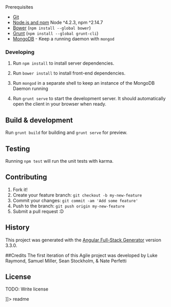 <snippet>
  <content><![CDATA[
# ${1:Ulysses}
A volunteer scheduling software for the MN Odyssey of the Mind tournement.

### Prerequisites

- [Git](https://git-scm.com/)
- [Node.js and npm](nodejs.org) Node ^4.2.3, npm ^2.14.7
- [Bower](bower.io) (`npm install --global bower`)
- [Grunt](http://gruntjs.com/) (`npm install --global grunt-cli`)
- [MongoDB](https://www.mongodb.org/) - Keep a running daemon with `mongod`

### Developing

1. Run `npm install` to install server dependencies.

2. Run `bower install` to install front-end dependencies.

3. Run `mongod` in a separate shell to keep an instance of the MongoDB Daemon running

4. Run `grunt serve` to start the development server. It should automatically open the client in your browser when ready.

## Build & development

Run `grunt build` for building and `grunt serve` for preview.

## Testing

Running `npm test` will run the unit tests with karma.


## Contributing
1. Fork it!
2. Create your feature branch: `git checkout -b my-new-feature`
3. Commit your changes: `git commit -am 'Add some feature'`
4. Push to the branch: `git push origin my-new-feature`
5. Submit a pull request :D

## History
This project was generated with the [Angular Full-Stack Generator](https://github.com/DaftMonk/generator-angular-fullstack) version 3.3.0.

##Credits
The first iteration of this Agile project was developed by Luke Raymond, Samuel Miller, Sean Stockholm, & Nate Perfetti 


## License
TODO: Write license

]]></content>
  <tabTrigger>readme</tabTrigger>
</snippet>



